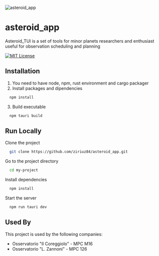 
![asteroid_app](https://socialify.git.ci/ziriuz84/asteroid_app/image?description=1&font=Inter&forks=1&issues=1&language=1&name=1&owner=1&pattern=Circuit+Board&pulls=1&stargazers=1&theme=Light)
# asteroid_app

Asteroid_TUI is a set of tools for minor planets researchers and enthusiast useful for observation scheduling and planning

[![MIT License](https://img.shields.io/badge/License-MIT-green.svg)](https://choosealicense.com/licenses/mit/)

## Installation
1. You need to have node, npm, rust environment and cargo packager
2. Install packages and dipendencies
```bash
  npm install
```
3. Build executable
```bash
  npm tauri build
```
    
## Run Locally

Clone the project

```bash
  git clone https://github.com/ziriuz84/asteroid_app.git
```

Go to the project directory

```bash
  cd my-project
```

Install dependencies

```bash
  npm install
```

Start the server

```bash
  npm run tauri dev
```


## Used By

This project is used by the following companies:

- Osservatorio "Il Coreggiolo" - MPC M16
- Osservatorio "L. Zannoni" - MPC 126

